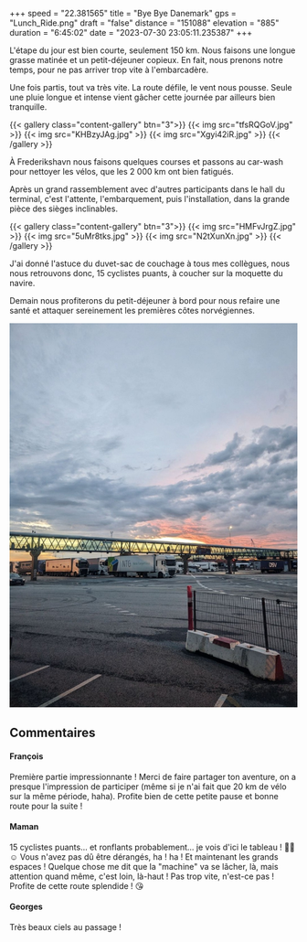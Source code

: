 +++
speed = "22.381565"
title = "Bye Bye Danemark"
gps = "Lunch_Ride.png"
draft = "false"
distance = "151088"
elevation = "885"
duration = "6:45:02"
date = "2023-07-30 23:05:11.235387"
+++

L'étape du jour est bien courte, seulement 150 km. Nous faisons une longue grasse matinée et un petit-déjeuner copieux. En fait, nous prenons notre temps, pour ne pas arriver trop vite à l'embarcadère.

Une fois partis, tout va très vite. La route défile, le vent nous pousse. Seule une pluie longue et intense vient gâcher cette journée par ailleurs bien tranquille.
<!--more-->
{{< gallery class="content-gallery" btn="3">}}
{{< img src="tfsRQGoV.jpg" >}}
{{< img src="KHBzyJAg.jpg" >}}
{{< img src="Xgyi42iR.jpg" >}}
{{< /gallery >}}

À Frederikshavn nous faisons quelques courses et passons au car-wash pour nettoyer les vélos, que les 2 000 km ont bien fatigués.

Après un grand rassemblement avec d'autres participants dans le hall du terminal, c'est l'attente, l'embarquement, puis l'installation, dans la grande pièce des sièges inclinables.

{{< gallery class="content-gallery" btn="3">}}
{{< img src="HMFvJrgZ.jpg" >}}
{{< img src="5uMr8tks.jpg" >}}
{{< img src="N2tXunXn.jpg" >}}
{{< /gallery >}}

J'ai donné l'astuce du duvet-sac de couchage à tous mes collègues, nous nous retrouvons donc, 15 cyclistes puants, à coucher sur la moquette du navire.

Demain nous profiterons du petit-déjeuner à bord pour nous refaire une santé et attaquer sereinement les premières côtes norvégiennes.

![Embarquement vers la Norvège](tAYfDqUR.jpg)

## Commentaires

#### François
Première partie impressionnante ! Merci de faire partager ton aventure, on a presque l'impression de participer (même si je n'ai fait que 20 km de vélo sur la même période, haha). Profite bien de cette petite pause et bonne route pour la suite !

#### Maman
15 cyclistes puants... et ronflants probablement... je vois d'ici le tableau ! 😵‍💫☺️ Vous n'avez pas dû être dérangés, ha ! ha !
Et maintenant les grands espaces ! Quelque chose me dit que la "machine" va se lâcher, là, mais attention quand même, c'est loin, là-haut ! Pas trop vite, n'est-ce pas ! Profite de cette route splendide ! 😘

#### Georges
Très beaux ciels au passage !

